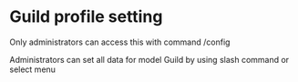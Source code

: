 # Guild profile setting

Only administrators can access this with command /config

Administrators can set all data for model Guild by using slash command or select menu
